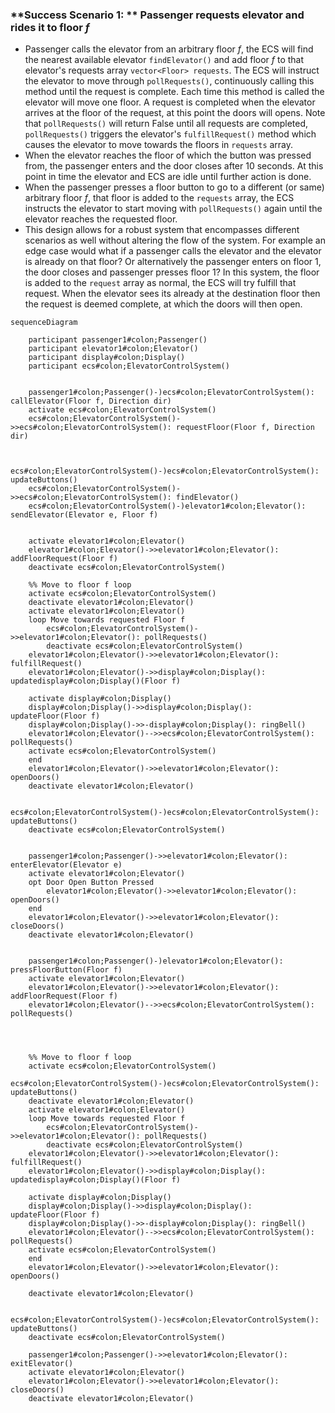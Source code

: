 ### **Success Scenario 1: ** Passenger requests elevator and rides it to floor *f* 

- Passenger calls the elevator from an arbitrary floor *f*, the ECS will find the nearest available elevator `findElevator()` and add floor *f* to that elevator's requests array `vector<Floor> requests`. The ECS will instruct the elevator to move through `pollRequests()`, continuously calling this method until the request is complete. Each time this method is called the elevator will move one floor. A request is completed when the elevator arrives at the floor of the request, at this point the doors will opens. Note that `pollRequests()` will return False until all requests are completed, `pollRequests()` triggers the elevator's `fulfillRequest()` method which causes the elevator to move towards the floors in `requests` array. 
- When the elevator reaches the floor of which the button was pressed from, the passenger enters and the door closes after 10 seconds. At this point in time the elevator and ECS are idle until further action is done.
- When the passenger presses a floor button to go to a different (or same) arbitrary floor *f*, that floor is added to the `requests` array, the ECS instructs the elevator to start moving with `pollRequests()` again until the elevator reaches the requested floor.
- This design allows for a robust system that encompasses different scenarios as well without altering the flow of the system. For example an edge case would what if a passenger calls the elevator and the elevator is already on that floor? Or alternatively the passenger enters on floor 1, the door closes and passenger presses floor 1? In this system, the floor is added to the `request` array as normal, the ECS will try fulfill that request. When the elevator sees its already at the destination floor then the request is deemed complete, at which the doors will then open.

```mermaid
sequenceDiagram

	participant passenger1#colon;Passenger()
  	participant elevator1#colon;Elevator()
  	participant display#colon;Display()
 	participant ecs#colon;ElevatorControlSystem()
  
  
	passenger1#colon;Passenger()-)ecs#colon;ElevatorControlSystem(): callElevator(Floor f, Direction dir)
	activate ecs#colon;ElevatorControlSystem()
	ecs#colon;ElevatorControlSystem()->>ecs#colon;ElevatorControlSystem(): requestFloor(Floor f, Direction dir)
	
	
	ecs#colon;ElevatorControlSystem()-)ecs#colon;ElevatorControlSystem(): updateButtons()
	ecs#colon;ElevatorControlSystem()->>ecs#colon;ElevatorControlSystem(): findElevator()
	ecs#colon;ElevatorControlSystem()-)elevator1#colon;Elevator(): sendElevator(Elevator e, Floor f)
	
	
	activate elevator1#colon;Elevator()
	elevator1#colon;Elevator()->>elevator1#colon;Elevator(): addFloorRequest(Floor f)
	deactivate ecs#colon;ElevatorControlSystem()
	
	%% Move to floor f loop
	activate ecs#colon;ElevatorControlSystem()
	deactivate elevator1#colon;Elevator()
	activate elevator1#colon;Elevator()
	loop Move towards requested Floor f
		ecs#colon;ElevatorControlSystem()->>elevator1#colon;Elevator(): pollRequests()
		deactivate ecs#colon;ElevatorControlSystem()
    elevator1#colon;Elevator()->>elevator1#colon;Elevator(): fulfillRequest()
    elevator1#colon;Elevator()->>display#colon;Display(): updatedisplay#colon;Display()(Floor f)

    activate display#colon;Display()
    display#colon;Display()->>display#colon;Display(): updateFloor(Floor f)
    display#colon;Display()->>-display#colon;Display(): ringBell()
    elevator1#colon;Elevator()-->>ecs#colon;ElevatorControlSystem(): pollRequests()
    activate ecs#colon;ElevatorControlSystem()
	end
	elevator1#colon;Elevator()->>elevator1#colon;Elevator(): openDoors()
	deactivate elevator1#colon;Elevator()
	
	ecs#colon;ElevatorControlSystem()-)ecs#colon;ElevatorControlSystem(): updateButtons()
	deactivate ecs#colon;ElevatorControlSystem()
	
	
	passenger1#colon;Passenger()->>elevator1#colon;Elevator(): enterElevator(Elevator e)
	activate elevator1#colon;Elevator()
	opt Door Open Button Pressed
		elevator1#colon;Elevator()->>elevator1#colon;Elevator(): openDoors()
	end
	elevator1#colon;Elevator()->>elevator1#colon;Elevator(): closeDoors()
	deactivate elevator1#colon;Elevator()
	
	
	passenger1#colon;Passenger()-)elevator1#colon;Elevator(): pressFloorButton(Floor f)
	activate elevator1#colon;Elevator()
	elevator1#colon;Elevator()->>elevator1#colon;Elevator(): addFloorRequest(Floor f)
	elevator1#colon;Elevator()-->>ecs#colon;ElevatorControlSystem(): pollRequests()
	
	


	%% Move to floor f loop
	activate ecs#colon;ElevatorControlSystem()
	ecs#colon;ElevatorControlSystem()-)ecs#colon;ElevatorControlSystem(): updateButtons()
	deactivate elevator1#colon;Elevator()
	activate elevator1#colon;Elevator()
	loop Move towards requested Floor f
		ecs#colon;ElevatorControlSystem()->>elevator1#colon;Elevator(): pollRequests()
		deactivate ecs#colon;ElevatorControlSystem()
    elevator1#colon;Elevator()->>elevator1#colon;Elevator(): fulfillRequest()
    elevator1#colon;Elevator()->>display#colon;Display(): updatedisplay#colon;Display()(Floor f)

    activate display#colon;Display()
    display#colon;Display()->>display#colon;Display(): updateFloor(Floor f)
    display#colon;Display()->>-display#colon;Display(): ringBell()
    elevator1#colon;Elevator()-->>ecs#colon;ElevatorControlSystem(): pollRequests()
    activate ecs#colon;ElevatorControlSystem()
	end
	elevator1#colon;Elevator()->>elevator1#colon;Elevator(): openDoors()
	
	deactivate elevator1#colon;Elevator()
	
	ecs#colon;ElevatorControlSystem()-)ecs#colon;ElevatorControlSystem(): updateButtons()
	deactivate ecs#colon;ElevatorControlSystem()
	
	passenger1#colon;Passenger()->>elevator1#colon;Elevator(): exitElevator()
	activate elevator1#colon;Elevator()
	elevator1#colon;Elevator()->>elevator1#colon;Elevator(): closeDoors()
	deactivate elevator1#colon;Elevator()
	
```







